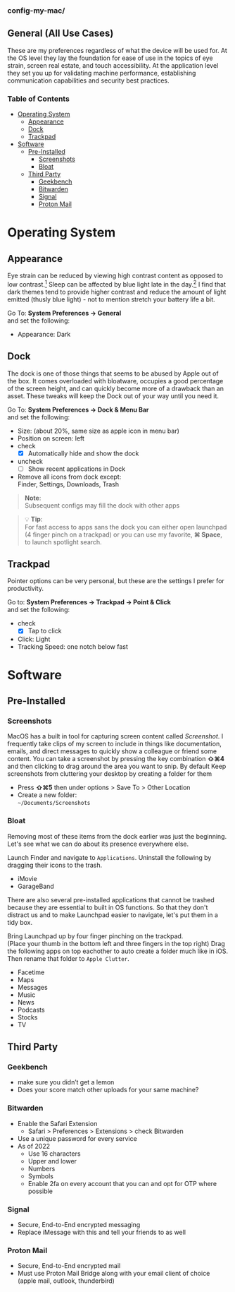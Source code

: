 ### config-my-mac/ <!-- omit in toc -->
## General (All Use Cases) <!-- omit in toc -->

These are my preferences regardless of what the device will be used for. At the OS level they lay the foundation for ease of use in the topics of eye strain, screen real estate, and touch accessibility. At the application level they set you up for validating machine performance, establishing communication capabilities and security best practices.

### Table of Contents <!-- omit in toc -->
- [Operating System](#operating-system)
  - [Appearance](#appearance)
  - [Dock](#dock)
  - [Trackpad](#trackpad)
- [Software](#software)
  - [Pre-Installed](#pre-installed)
    - [Screenshots](#screenshots)
    - [Bloat](#bloat)
  - [Third Party](#third-party)
    - [Geekbench](#geekbench)
    - [Bitwarden](#bitwarden)
    - [Signal](#signal)
    - [Proton Mail](#proton-mail)

# Operating System
## Appearance
Eye strain can be reduced by viewing high contrast content as opposed to low contrast.[<sup>1</sup>](https://www.webmd.com/eye-health/prevent-digital-eyestrain) Sleep can be affected by blue light late in the day.[<sup>2</sup>](https://www.health.harvard.edu/staying-healthy/blue-light-has-a-dark-side) I find that dark themes tend to provide higher contrast and reduce the amount of light emitted (thusly blue light) - not to mention stretch your battery life a bit.  

Go To: **System Preferences -> General**  
and set the following:
- Appearance: Dark

## Dock
The dock is one of those things that seems to be abused by Apple out of the box. It comes overloaded with bloatware, occupies a good percentage of the screen height, and can quickly become more of a drawback than an asset. These tweaks will keep the Dock out of your way until you need it.

Go To: **System Preferences -> Dock & Menu Bar**  
and set the following:  
- Size: (about 20%, same size as apple icon in menu bar)
- Position on screen: left
- check
  - [x] Automatically hide and show the dock
- uncheck
  - [ ] Show recent applications in Dock
- Remove all icons from dock except:  
  Finder, Settings, Downloads, Trash

> **Note**:  
> Subsequent configs may fill the dock with other apps

> 💡 **Tip**:  
> For fast access to apps sans the dock you can either open launchpad (4 finger pinch on a trackpad) or you can use my favorite, **⌘ Space**, to launch spotlight search.

## Trackpad
Pointer options can be very personal, but these are the settings I prefer for productivity.

Go to: **System Preferences -> Trackpad -> Point & Click**  
and set the following:
  - check
    - [x] Tap to click
  - Click: Light
  - Tracking Speed: one notch below fast

# Software

## Pre-Installed
### Screenshots
MacOS has a built in tool for capturing screen content called *Screenshot*. I frequently take clips of my screen to include in things like documentation, emails, and direct messages to quickly show a colleague or friend some content. You can take a screenshot by pressing the key combination **⇧⌘4** and then clicking to drag around the area you want to snip. By default Keep screenshots from cluttering your desktop by creating a folder for them
  - Press **⇧⌘5** then under options > Save To > Other Location
  - Create a new folder:  
    `~/Documents/Screenshots`

### Bloat
Removing most of these items from the dock earlier was just the beginning. Let's see what we can do about its presence everywhere else.  

Launch Finder and navigate to `Applications`. Uninstall the following by dragging their icons to the trash.
- iMovie
- GarageBand

There are also several pre-installed applications that cannot be trashed because they are essential to built in OS functions. So that they don't distract us and to make Launchpad easier to navigate, let's put them in a tidy box.

Bring Launchpad up by four finger pinching on the trackpad.  
(Place your thumb in the bottom left and three fingers in the top right)
Drag the following apps on top eachother to auto create a folder much like in iOS. Then rename that folder to `Apple Clutter`.
- Facetime
- Maps
- Messages
- Music
- News
- Podcasts
- Stocks
- TV

## Third Party

### Geekbench
  - make sure you didn’t get a lemon
  - Does your score match other uploads for your same machine?

### Bitwarden
  - Enable the Safari Extension
      - Safari > Preferences > Extensions > check Bitwarden
  - Use a unique password for every service
  - As of 2022
      - Use 16 characters
      - Upper and lower
      - Numbers
      - Symbols
      - Enable 2fa on every account that you can and opt for OTP where possible

### Signal
  - Secure, End-to-End encrypted messaging
  - Replace iMessage with this and tell your friends to as well

### Proton Mail
  - Secure, End-to-End encrypted mail
  - Must use Proton Mail Bridge along with your email client of choice (apple mail, outlook, thunderbird)